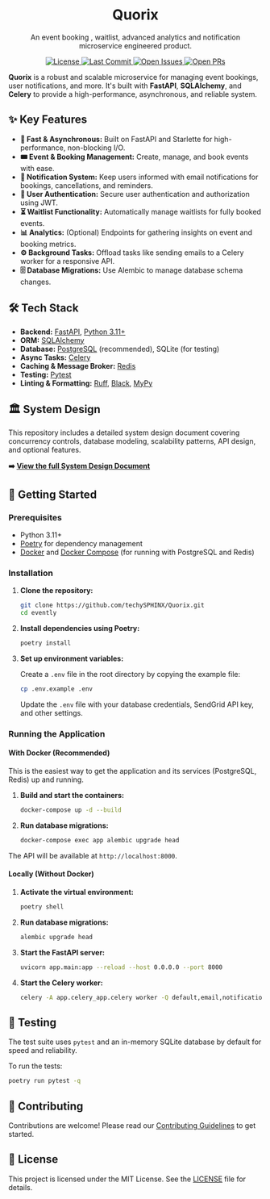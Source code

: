 <!-- <p align="center">
  <a href="https://github.com/techySPHINX/Quorix" target="blank">
  <img src="https://i.imgur.com/3kQwQwC.png" width="120" alt="Quorix Logo" />
  </a>
</p> -->

<h1 align="center">
  Quorix
</h1>

<p align="center">
  An event booking , waitlist, advanced analytics and notification microservice engineered product.
<p>

<p align="center">
    <a href="https://github.com/techySPHINX/Quorix" target="blank">
     <img alt="License" src="https://img.shields.io/github/license/techySPHINX/Quorix?style=flat-square&logo=opensourceinitiative&logoColor=white&color=blue">
    </a>
    <a href="https://github.com/techySPHINX/Quorix" target="blank">
     <img src="https://img.shields.io/github/last-commit/techySPHINX/Quorix?style=flat-square&logo=git&logoColor=white&color=blue" alt="Last Commit" />
    </a>
    <a href="https://github.com/techySPHINX/Quorix/issues" target="blank">
     <img src="https://img.shields.io/github/issues/techySPHINX/Quorix?style=flat-square&logo=github&color=blue" alt="Open Issues" />
    </a>
    <a href="https://github.com/techySPHINX/Quorix/pulls" target="blank">
     <img src="https://img.shields.io/github/issues-pr/techySPHINX/Quorix?style=flat-square&logo=github&color=blue" alt="Open PRs" />
    </a>
</p>

**Quorix** is a robust and scalable microservice for managing event bookings, user notifications, and more. It's built with **FastAPI**, **SQLAlchemy**, and **Celery** to provide a high-performance, asynchronous, and reliable system.

## ✨ Key Features

- **🚀 Fast & Asynchronous:** Built on FastAPI and Starlette for high-performance, non-blocking I/O.
- **🎟️ Event & Booking Management:** Create, manage, and book events with ease.
- **🔔 Notification System:** Keep users informed with email notifications for bookings, cancellations, and reminders.
- **👥 User Authentication:** Secure user authentication and authorization using JWT.
- **⏳ Waitlist Functionality:** Automatically manage waitlists for fully booked events.
- **📊 Analytics:** (Optional) Endpoints for gathering insights on event and booking metrics.
- **⚙️ Background Tasks:** Offload tasks like sending emails to a Celery worker for a responsive API.
- **🗄️ Database Migrations:** Use Alembic to manage database schema changes.

## 🛠️ Tech Stack

- **Backend:** [FastAPI](https://fastapi.tiangolo.com/), [Python 3.11+](https://www.python.org/)
- **ORM:** [SQLAlchemy](https://www.sqlalchemy.org/)
- **Database:** [PostgreSQL](https://www.postgresql.org/) (recommended), SQLite (for testing)
- **Async Tasks:** [Celery](https://docs.celeryq.dev/en/stable/)
- **Caching & Message Broker:** [Redis](https://redis.io/)
- **Testing:** [Pytest](https://docs.pytest.org/)
- **Linting & Formatting:** [Ruff](https://beta.ruff.rs/docs/), [Black](https://github.com/psf/black), [MyPy](http://mypy-lang.org/)

## 🏛️ System Design

This repository includes a detailed system design document covering concurrency controls, database modeling, scalability patterns, API design, and optional features.

**➡️ [View the full System Design Document](docs/SYSTEM_DESIGN.md)**

## 🚀 Getting Started

### Prerequisites

- Python 3.11+
- [Poetry](https://python-poetry.org/docs/#installation) for dependency management
- [Docker](https://www.docker.com/get-started) and [Docker Compose](https://docs.docker.com/compose/install/) (for running with PostgreSQL and Redis)

### Installation

1.  **Clone the repository:**

    ```bash
    git clone https://github.com/techySPHINX/Quorix.git
    cd evently
    ```

2.  **Install dependencies using Poetry:**

    ```bash
    poetry install
    ```

3.  **Set up environment variables:**

    Create a `.env` file in the root directory by copying the example file:

    ```bash
    cp .env.example .env
    ```

    Update the `.env` file with your database credentials, SendGrid API key, and other settings.

### Running the Application

#### With Docker (Recommended)

This is the easiest way to get the application and its services (PostgreSQL, Redis) up and running.

1.  **Build and start the containers:**

    ```bash
    docker-compose up -d --build
    ```

2.  **Run database migrations:**

    ```bash
    docker-compose exec app alembic upgrade head
    ```

The API will be available at `http://localhost:8000`.

#### Locally (Without Docker)

1.  **Activate the virtual environment:**

    ```bash
    poetry shell
    ```

2.  **Run database migrations:**

    ```bash
    alembic upgrade head
    ```

3.  **Start the FastAPI server:**

    ```bash
    uvicorn app.main:app --reload --host 0.0.0.0 --port 8000
    ```

4.  **Start the Celery worker:**

    ```bash
    celery -A app.celery_app.celery worker -Q default,email,notifications -l info
    ```

## 🧪 Testing

The test suite uses `pytest` and an in-memory SQLite database by default for speed and reliability.

To run the tests:

```bash
poetry run pytest -q
```

## 🤝 Contributing

Contributions are welcome! Please read our [Contributing Guidelines](CONTRIBUTING.md) to get started.

## 📄 License

This project is licensed under the MIT License. See the [LICENSE](LICENSE) file for details.

